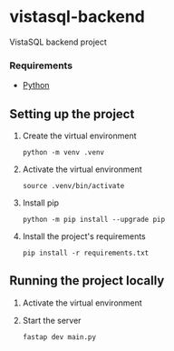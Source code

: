 # vistasql-backend
VistaSQL backend project


### Requirements
- [Python](https://www.geeksforgeeks.org/how-to-install-python-on-linux/) 

## Setting up the project

1. Create the virtual environment

    `python -m venv .venv`

2. Activate the virtual environment

    `source .venv/bin/activate`

3. Install pip

    `python -m pip install --upgrade pip`

4. Install the project's requirements

    `pip install -r requirements.txt`

## Running the project locally

1. Activate the virtual environment
2. Start the server

    `fastap dev main.py`